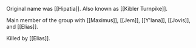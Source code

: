 Original name was [[Hipatia]]. Also known as [[Kibler Turnpike]].

Main member of the group with [[Maximus]], [[Jem]], [[Y'lana]], [[Jovis]], and [[Elias]].

Killed by [[Elias]].